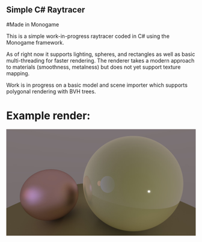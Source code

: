 ## Simple C# Raytracer
#Made in Monogame

This is a simple work-in-progress raytracer coded in C# using the Monogame framework.

As of right now it supports lighting, spheres, and rectangles as well as basic multi-threading for faster rendering. The renderer takes a modern approach to materials (smoothness, metalness) but does not yet support texture mapping.

Work is in progress on a basic model and scene importer which supports polygonal rendering with BVH trees.

# Example render:
![Basic scene render with coloured spheres](./testrender.jpg)
